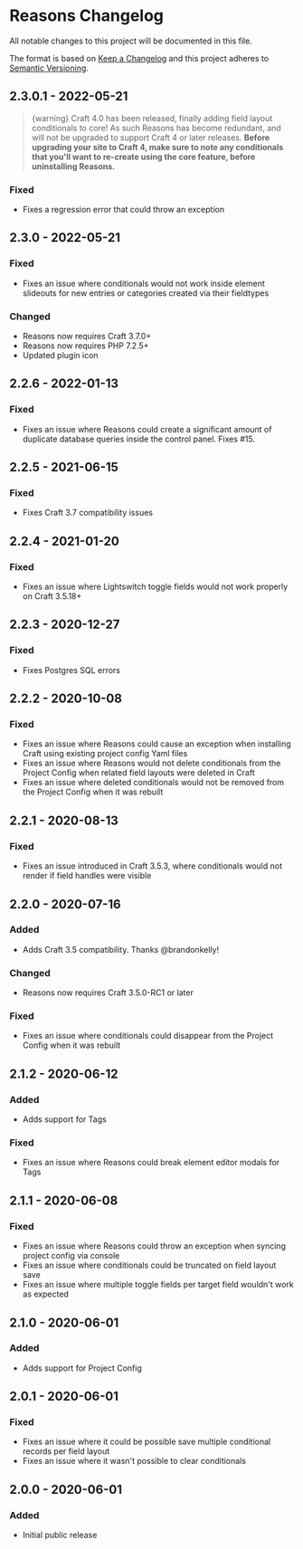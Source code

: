 # Reasons Changelog

All notable changes to this project will be documented in this file.

The format is based on [Keep a Changelog](http://keepachangelog.com/) and this project adheres to [Semantic Versioning](http://semver.org/).

## 2.3.0.1 - 2022-05-21

> {warning} Craft 4.0 has been released, finally adding field layout conditionals to core! As such Reasons has become redundant, and will not be upgraded to support Craft 4 or later releases. **Before upgrading your site to Craft 4, make sure to note any conditionals that you'll want to re-create using the core feature, before uninstalling Reasons.**

### Fixed
- Fixes a regression error that could throw an exception  

## 2.3.0 - 2022-05-21

### Fixed
- Fixes an issue where conditionals would not work inside element slideouts for new entries or categories created via their fieldtypes    

### Changed
- Reasons now requires Craft 3.7.0+  
- Reasons now requires PHP 7.2.5+  
- Updated plugin icon  

## 2.2.6 - 2022-01-13
### Fixed
- Fixes an issue where Reasons could create a significant amount of duplicate database queries inside the control panel. Fixes #15.

## 2.2.5 - 2021-06-15  
### Fixed  
- Fixes Craft 3.7 compatibility issues  

## 2.2.4 - 2021-01-20
### Fixed
- Fixes an issue where Lightswitch toggle fields would not work properly on Craft 3.5.18+  

## 2.2.3 - 2020-12-27  
### Fixed  
- Fixes Postgres SQL errors  

## 2.2.2 - 2020-10-08
### Fixed  
- Fixes an issue where Reasons could cause an exception when installing Craft using existing project config Yaml files  
- Fixes an issue where Reasons would not delete conditionals from the Project Config when related field layouts were deleted in Craft  
- Fixes an issue where deleted conditionals would not be removed from the Project Config when it was rebuilt  

## 2.2.1 - 2020-08-13

### Fixed
- Fixes an issue introduced in Craft 3.5.3, where conditionals would not render if field handles were visible  

## 2.2.0 - 2020-07-16

### Added
- Adds Craft 3.5 compatibility. Thanks @brandonkelly!
  
### Changed
- Reasons now requires Craft 3.5.0-RC1 or later

### Fixed
- Fixes an issue where conditionals could disappear from the Project Config when it was rebuilt

## 2.1.2 - 2020-06-12

### Added
- Adds support for Tags

### Fixed
- Fixes an issue where Reasons could break element editor modals for Tags

## 2.1.1 - 2020-06-08

### Fixed
- Fixes an issue where Reasons could throw an exception when syncing project config via console
- Fixes an issue where conditionals could be truncated on field layout save
- Fixes an issue where multiple toggle fields per target field wouldn't work as expected

## 2.1.0 - 2020-06-01

### Added
- Adds support for Project Config

## 2.0.1 - 2020-06-01

### Fixed
- Fixes an issue where it could be possible save multiple conditional records per field layout
- Fixes an issue where it wasn't possible to clear conditionals

## 2.0.0 - 2020-06-01

### Added
- Initial public release
